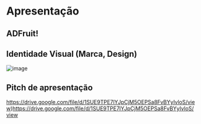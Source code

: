 # Apresentação

## ADFruit!

## Identidade Visual (Marca, Design)

![image](https://github.com/ICEI-PUC-Minas-PPC-CC/ppc-cc-2023-2-ment2-manha-realidadevirtualadefip/assets/137020741/d80d9287-9366-4e56-a50e-4e1b2e64a37a)



## Pitch de apresentação

https://drive.google.com/file/d/1SUE9TPE7lYJpCjM5OEPSa8FvBYyIvloS/view)https://drive.google.com/file/d/1SUE9TPE7lYJpCjM5OEPSa8FvBYyIvloS/view
